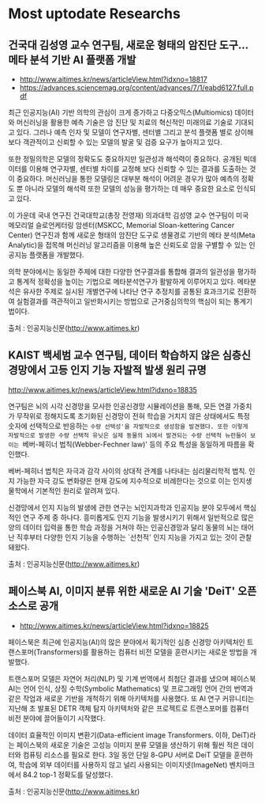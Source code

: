 # Most uptodate Researchs

## 건국대 김성영 교수 연구팀, 새로운 형태의 암진단 도구... 메타 분석 기반 AI 플랫폼 개발
* http://www.aitimes.kr/news/articleView.html?idxno=18817
* https://advances.sciencemag.org/content/advances/7/1/eabd6127.full.pdf

최근 인공지능(AI) 기반 의학의 관심이 크게 증가하고 다중오믹스(Multiomics) 데이터와 머신러닝을 활용한 예측 기술은 암 진단 및 치료의 혁신적인 미래의료 기술로 기대되고 있다. 그러나 예측 인자 및 모델이 연구자별, 센터별 그리고 분석 플랫폼 별로 상이해 보다 객관적이고 신뢰할 수 있는 모델의 발굴 및 검증 요구가 높아지고 있다.

또한 정밀의학은 모델의 정확도도 중요하지만 일관성과 해석력이 중요하다. 공개된 빅데이터를 이용해 연구자별, 센터별 차이를 교정해 보다 신뢰할 수 있는 결과를 도출하는 것이 중요하다. 머신러닝을 통한 모델링은 대부분 해석이 어려운 경우가 많아 예측의 정확도 뿐 아니라 모델의 해석력 또한 모델의 성능을 평가하는 데 매우 중요한 요소로 인식되고 있다.

이 가운데 국내 연구진 건국대학교(총장 전영재) 의과대학 김성영 교수 연구팀이 미국 메모리얼 슬로언케터링 암센터(MSKCC, Memorial Sloan-kettering Cancer Center) 연구진과 함께 새로운 형태의 암진단 도구로 생물경로 기반의 메타 분석(Meta Analytic)을 접목해 머신러닝 알고리즘을 이용해 높은 신뢰도로 암을 구별할 수 있는 인공지능 플랫폼을 개발했다.

의학 분야에서는 동일한 주제에 대한 다양한 연구결과를 통합해 결과의 일관성을 평가하고 통계적 정확성을 높이는 기법으로 메타분석연구가 활발하게 이루어지고 있다. 메타분석은 유사한 주제로 실시된 개별연구에 나타난 연구 추정치를 공통된 효과크기로 전환하여 실험결과를 객관적이고 일반화시키는 방법으로 근거중심의학의 핵심이 되는 통계기법이다.

출처 : 인공지능신문(http://www.aitimes.kr)

## KAIST 백세범 교수 연구팀, 데이터 학습하지 않은 심층신경망에서 고등 인지 기능 자발적 발생 원리 규명
http://www.aitimes.kr/news/articleView.html?idxno=18835

연구팀은 뇌의 시각 신경망을 모사한 인공신경망 시뮬레이션을 통해, 모든 연결 가중치가 무작위로 정해지도록 초기화된 신경망이 전혀 학습을 거치지 않은 상태에서도 특정 숫자에 선택적으로 반응하는 `수량 선택성'을 자발적으로 생성함을 발견했다. 또한 이렇게 자발적으로 발생한 수량 선택적 유닛은 실제 동물의 뇌에서 발견되는 수량 선택적 뉴런들이 보이는 `베버-페히너 법칙(Webber-Fechner law)' 등의 주요 특성을 동일하게 따름을 확인했다.

베버-페히너 법칙은 자극과 감각 사이의 상대적 관계를 나타내는 심리물리학적 법칙. 인지 가능한 자극 강도 변화량은 현재 강도에 지수적으로 비례한다는 것으로 이는 인지생물학에서 기본적인 원리로 알려져 있다.

신경망에서 인지 지능의 발생에 관한 연구는 뇌인지과학과 인공지능 분야 모두에서 핵심적인 연구 주제 중 하나다. 흥미롭게도 인지 기능을 발생시키기 위해서 일반적으로 많은 양의 데이터 입력을 통한 학습 과정을 거쳐야 하는 인공신경망과 달리 동물의 뇌는 태어난 직후부터 다양한 인지 기능을 수행하는 `선천적' 인지 지능을 가지고 있는 것이 관찰돼왔다.

출처 : 인공지능신문(http://www.aitimes.kr)

## 페이스북 AI, 이미지 분류 위한 새로운 AI 기술 'DeiT' 오픈 소스로 공개
* http://www.aitimes.kr/news/articleView.html?idxno=18825

페이스북은 최근에 인공지능(AI)의 많은 분야에서 획기적인 심층 신경망 아키텍처인 트랜스포머(Transformers)를 활용하는 컴퓨터 비전 모델을 훈련시키는 새로운 방법을 개발했다.

트랜스포머 모델은 자연어 처리(NLP) 및 기계 번역에서 최첨단 결과를 냈으며 페이스북 AI는 언어 인식, 상징 수학(Symbolic Mathematics) 및 프로그래밍 언어 간의 번역과 같은 작업과 새로운 기반을 개척하기 위해 아키텍처를 사용했다. 또 AI 연구 커뮤니티는 지난해 초 발표된 DETR 객체 탐지 아키텍처와 같은 프로젝트로 트랜스포머를 컴퓨터 비전 분야에 끌어들이기 시작했다.

데이터 효율적인 이미지 변환기(Data-efficient image Transformers. 이하, DeiT)라는 페이스북의 새로운 기술은 고성능 이미지 분류 모델을 생산하기 위해 훨씬 적은 데이터와 컴퓨팅 리소스를 필요로 한다. 3일 동안 단일 8-GPU 서버로 DeiT 모델을 훈련하여, 학습에 외부 데이터를 사용하지 않고 널리 사용되는 이미지넷(ImageNet) 벤치마크에서 84.2 top-1 정확도를 달성했다.

출처 : 인공지능신문(http://www.aitimes.kr)
